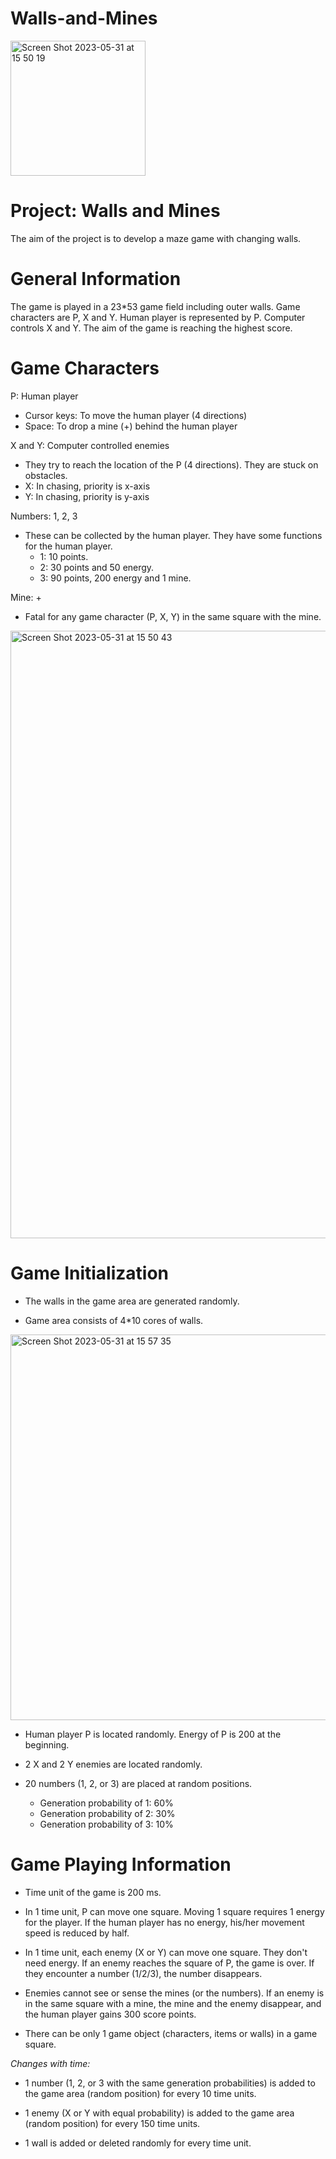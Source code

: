 # Walls-and-Mines

<img width="216" alt="Screen Shot 2023-05-31 at 15 50 19" src="https://github.com/inomisay/Walls-and-Mines/assets/98346164/d7f94196-d14b-40e4-95c0-0e46b02de57e">

# Project: Walls and Mines
 
The aim of the project is to develop a maze game
with changing walls.
 
# General Information
 
The game is played in a 23*53 game field including outer walls. Game characters are P, X and Y. Human player is represented by P. Computer controls X and Y. The aim of the game is reaching the highest score.
 
# Game Characters
 
P: Human player  
* Cursor keys: To move the human player (4 directions)
* Space: To drop a mine (+) behind the human player
 
X and Y: Computer controlled enemies  
* They try to reach the location of the P (4 directions). They are stuck on obstacles.  
* X: In chasing, priority is x-axis
* Y: In chasing, priority is y-axis
 
Numbers: 1, 2, 3
* These can be collected by the human player. They have some functions for the human player.
  * 1: 10 points.
  * 2: 30 points and 50 energy.
  * 3: 90 points, 200 energy and 1 mine.  
 
Mine: +
* Fatal for any game character (P, X, Y) in the same square with the mine.

<img width="972" alt="Screen Shot 2023-05-31 at 15 50 43" src="https://github.com/inomisay/Walls-and-Mines/assets/98346164/84295320-e828-4d20-97a1-ffe22ce2daa0">

# Game Initialization

* The walls in the game area are generated randomly. 

* Game area consists of 4*10 cores of walls.  

<img width="617" alt="Screen Shot 2023-05-31 at 15 57 35" src="https://github.com/inomisay/Walls-and-Mines/assets/98346164/04c04c94-e23d-4e92-a3f5-22e6d8d68fee">

* Human player P is located randomly. Energy of P is 200 at the beginning.

* 2 X and 2 Y enemies are located randomly. 

* 20 numbers (1, 2, or 3) are placed at random positions.
  * Generation probability of 1: 60%
  * Generation probability of 2: 30%
  * Generation probability of 3: 10%

# Game Playing Information

* Time unit of the game is 200 ms.

*	In 1 time unit, P can move one square. Moving 1 square requires 1 energy for the player.
If the human player has no energy, his/her movement speed is reduced by half.

*	In 1 time unit, each enemy (X or Y) can move one square. They don't need energy. If an enemy reaches the square of P, the game is over. If they encounter a number (1/2/3), the number disappears.

*	Enemies cannot see or sense the mines (or the numbers). If an enemy is in the same square with a mine, the mine and the enemy disappear, and the human player gains 300 score points. 

*	There can be only 1 game object (characters, items or walls) in a game square.


*Changes with time:*

*	1 number (1, 2, or 3 with the same generation probabilities) is added to the game area (random position) for every 10 time units. 

*	1 enemy (X or Y with equal probability) is added to the game area (random position) for every 150 time units. 

*	1 wall is added or deleted randomly for every time unit.


